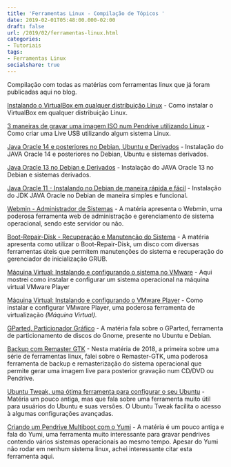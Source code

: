 ```yaml
---
title: 'Ferramentas Linux - Compilação de Tópicos '
date: 2019-02-01T05:48:00.000-02:00
draft: false
url: /2019/02/ferramentas-linux.html
categories:
- Tutoriais
tags: 
- Ferramentas Linux
socialshare: true
---
```


Compilação com todas as matérias com ferramentas linux que já foram publicadas aqui no blog.

<!--more-->

[Instalando o VirtualBox em qualquer distribuição Linux](https://info.wsouza.com.br//2021/01/instalar-o-virtualbox-em-qualquer-distribuicao-linux.html) - Como instalar o VirtualBox em qualquer distribuição Linux.

[3 maneiras de gravar uma imagem ISO num Pendrive utilizando Linux](https://info.wsouza.com.br/2020/04/3-maneiras-de-gravar-uma-imagem-iso-num-pendrive-utilizando-linux.html) - Como criar uma Live USB utilizando algum sistema Linux.  
  
[Java Oracle 14 e posteriores no Debian, Ubuntu e Derivados](https://info.wsouza.com.br/2020/03/java-oracle-14-e-posteriores-no-debian-ubuntu-e-derivados.html) - Instalação do JAVA Oracle 14 e posteriores no Debian, Ubuntu e sistemas derivados.  
  
[Java Oracle 13 no Debian e Derivados](https://info.wsouza.com.br/2020/02/java-oracle-13-no-debian-e-derivados.html) - Instalação do JAVA Oracle 13 no Debian e sistemas derivados.  
  
[Java Oracle 11 - Instalando no Debian de maneira rápida e fácil](https://info.wsouza.com.br/2019/03/java-oracle-11-instalando-no-debian-de-maneira-rapida-e-facil.html) - Instalação do JDK JAVA Oracle no Debian de maneira simples e funcional.  
  
[Webmin - Administrador de Sistemas](https://info.wsouza.com.br/2019/01/webmin-administrador-de-sistemas.html) - A matéria apresenta o Webmin, uma poderosa ferramenta web de administração e gerenciamento de sistema operacional, sendo este servidor ou não.  
  
[Boot-Repair-Disk - Recuperação e Manutenção do Sistema](https://info.wsouza.com.br/2018/12/boot-repair-disk-recuperacao-e-manutencao-do-sistema.html) - A matéria apresenta como utilizar o Boot-Repair-Disk, um disco com diversas ferramentas úteis que permitem manutenções do sistema e recuperação do gerenciador de inicialização GRUB.  
  
[Máquina Virtual: Instalando e configurando o sistema no VMware](https://info.wsouza.com.br/2018/08/maquina-virtual-instalando-e-configurando-o-sistema-no-vmware.html) - Aqui mostrei como instalar e configurar um sistema operacional na máquina virtual VMware Player  
  
[Máquina Virtual: Instalando e configurando o VMware Player](https://info.wsouza.com.br/2018/07/maquina-virtual-instalando-e-configurando-o-wmware-player.html) - Como instalar e configurar VMware Player, uma poderosa ferramenta de virtualização _(Máquina Virtual)._  
  
[GParted, Particionador Gráfico](https://info.wsouza.com.br/2018/07/gparted-particionador-grafico.html) - A matéria fala sobre o GParted, ferramenta de particionamento de discos do Gnome, presente no Ubuntu e Debian.  
  
[Backup com Remaster GTK](https://info.wsouza.com.br/2018/07/backup-com-remaster-gtk.html) - Nesta matéria de 2018, a primeira sobre uma série de ferramentas linux, falei sobre o Remaster-GTK, uma poderosa ferramenta de backup e remasterização do sistema operacional que permite gerar uma imagem live para posterior gravação num CD/DVD ou Pendrive.  
  
[Ubuntu Tweak, uma ótima ferramenta para configurar o seu Ubuntu](https://info.wsouza.com.br/2015/04/configurar-ubuntu-com-ubuntu-tweak.html) - Matéria um pouco antiga, mas que fala sobre uma ferramenta muito útil para usuários do Ubuntu e suas versões. O Ubuntu Tweak facilita o acesso à algumas configurações avançadas.  
  
[Criando um Pendrive Multiboot com o Yumi](https://info.wsouza.com.br/2015/01/criar-um-pendrive-multiboot-linux.html) - A matéria é um pouco antiga e fala do Yumi, uma ferramenta muito interessante para gravar pendrives contendo vários sistemas operacionais ao mesmo tempo. Apesar do Yumi não rodar em nenhum sistema linux, achei interessante citar esta ferramenta aqui.
